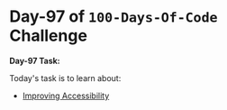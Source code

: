  # Day-97 of `100-Days-Of-Code` Challenge

**Day-97 Task:**

Today's task is to learn about:

- [Improving Accessibility](https://nextjs.org/learn/dashboard-app/improving-accessibility)